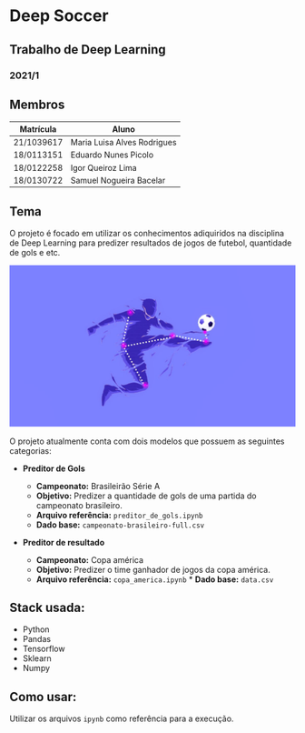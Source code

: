 # Deep Soccer

## Trabalho de Deep Learning
### 2021/1

## Membros

| Matrícula  | Aluno                           |
| ---------- | ------------------------------- |
| 21/1039617 | Maria Luisa Alves Rodrigues     |
| 18/0113151 | Eduardo Nunes Picolo            |
| 18/0122258 | Igor Queiroz Lima               |
| 18/0130722 | Samuel Nogueira Bacelar         |

## Tema

O projeto é focado em utilizar os conhecimentos adiquiridos na disciplina de Deep Learning para predizer resultados de jogos de futebol, quantidade de gols e etc.

![](img/logo.jpg)

O projeto atualmente conta com dois modelos que possuem as seguintes categorias:

* **Preditor de Gols** 

    * **Campeonato:** Brasileirão Série A
    * **Objetivo:** Predizer a quantidade de gols de uma partida do campeonato brasileiro.
    * **Arquivo referência:** `preditor_de_gols.ipynb`
    * **Dado base:** `campeonato-brasileiro-full.csv`

* **Preditor de resultado**

    * **Campeonato:** Copa américa
    * **Objetivo:** Predizer o time ganhador de jogos da copa américa.
    * **Arquivo referência:** `copa_america.ipynb`    * **Dado base:** `data.csv`

## Stack usada:
* Python
* Pandas
* Tensorflow
* Sklearn
* Numpy

## Como usar:

Utilizar os arquivos `ipynb` como referência para a execução.
